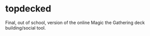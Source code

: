 # topdecked
Final, out of school, version of the online Magic the Gathering deck building/social tool.
